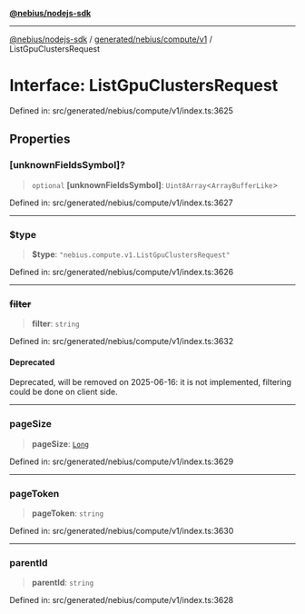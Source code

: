 [**@nebius/nodejs-sdk**](../../../../../README.md)

---

[@nebius/nodejs-sdk](../../../../../README.md) / [generated/nebius/compute/v1](../README.md) / ListGpuClustersRequest

# Interface: ListGpuClustersRequest

Defined in: src/generated/nebius/compute/v1/index.ts:3625

## Properties

### \[unknownFieldsSymbol\]?

> `optional` **\[unknownFieldsSymbol\]**: `Uint8Array`\<`ArrayBufferLike`\>

Defined in: src/generated/nebius/compute/v1/index.ts:3627

---

### $type

> **$type**: `"nebius.compute.v1.ListGpuClustersRequest"`

Defined in: src/generated/nebius/compute/v1/index.ts:3626

---

### ~~filter~~

> **filter**: `string`

Defined in: src/generated/nebius/compute/v1/index.ts:3632

#### Deprecated

Deprecated, will be removed on 2025-06-16: it is not implemented, filtering could be done on client side.

---

### pageSize

> **pageSize**: [`Long`](../../../../../runtime/protos/core/classes/Long.md)

Defined in: src/generated/nebius/compute/v1/index.ts:3629

---

### pageToken

> **pageToken**: `string`

Defined in: src/generated/nebius/compute/v1/index.ts:3630

---

### parentId

> **parentId**: `string`

Defined in: src/generated/nebius/compute/v1/index.ts:3628
